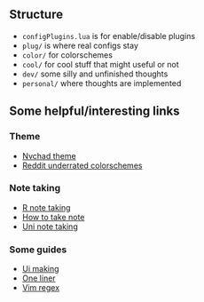 
## Structure

- `configPlugins.lua` is for enable/disable plugins
- `plug/` is where real configs stay
- `color/` for colorschemes
- `cool/` for cool stuff that might useful or not
- `dev/` some silly and unfinished thoughts
- `personal/` where thoughts are implemented



## Some helpful/interesting links

### Theme

* [Nvchad theme](https://nvchad.com/themes/)
* [Reddit underrated colorschemes](https://www.reddit.com/r/neovim/comments/1juk3kb/underrated_colorschemes/)

### Note taking

* [R note taking](https://www.reddit.com/r/neovim/comments/1jnh1aw/neovim_for_university_notetaking/)
* [How to take note](https://castel.dev/post/lecture-notes-1/)
* [Uni note taking](https://www.reddit.com/r/neovim/comments/1juk12h/how_do_yall_take_notes_in_neovim/)


### Some guides

* [Ui making](https://www.reddit.com/r/neovim/comments/1k18aow/i_am_making_a_simple_guide_on_modifying_neovims/)
* [One liner](https://www.reddit.com/r/neovim/comments/1k4efz8/share_your_proudest_config_oneliners/)
* [Vim regex](https://www.reddit.com/r/neovim/comments/1kga18q/vim_regex_wizards_how_did_you_really_become/)
